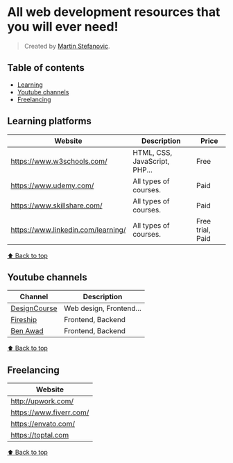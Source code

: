 # All web development resources that you will ever need!

> Created by [Martin Stefanovic](https://www.linkedin.com/in/martinstefanovic).


## Table of contents

- [Learning](#learning-platforms)
- [Youtube channels](#youtube-channels)
- [Freelancing](#freelancing)


## Learning platforms

| Website | Description | Price |
| ------- | ----------- | ----- |
| https://www.w3schools.com/ | HTML, CSS, JavaScript, PHP... | Free |
| https://www.udemy.com/ | All types of courses. | Paid |
| https://www.skillshare.com/ | All types of courses. | Paid |
| https://www.linkedin.com/learning/ | All types of courses. | Free trial, Paid |

[⬆ Back to top](#table-of-contents)

## Youtube channels

| Channel | Description | 
| ------- | ----------- | 
| [DesignCourse](https://www.youtube.com/user/DesignCourse) | Web design, Frontend... | 
| [Fireship](https://www.youtube.com/channel/UCsBjURrPoezykLs9EqgamOA) | Frontend, Backend | 
| [Ben Awad](https://www.youtube.com/user/99baddawg) | Frontend, Backend | 

[⬆ Back to top](#table-of-contents)

## Freelancing

| Website |
| ------- |
| http://upwork.com/ |
| https://www.fiverr.com/ |
| https://envato.com/ |
| https://toptal.com |

[⬆ Back to top](#table-of-contents)

